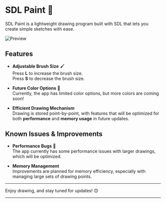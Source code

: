# SDL Paint 🎨

SDL Paint is a lightweight drawing program built with SDL that lets you create simple sketches with ease.

![Preview](https://github.com/user-attachments/assets/db96fbec-a691-4cc4-9c63-5fb69cee5d68)

## Features

- **Adjustable Brush Size** 🖌️  
  Press **L** to increase the brush size.  
  Press **S** to decrease the brush size.

- **Future Color Options** 🌈  
  Currently, the app has limited color options, but more colors are coming soon!

- **Efficient Drawing Mechanism**  
  Drawing is stored point-by-point, with features that will be optimized for both **performance** and **memory usage** in future updates.

## Known Issues & Improvements

- **Performance Bugs** 🐞  
  The app currently has some performance issues with larger drawings, which will be optimized.

- **Memory Management**  
  Improvements are planned for memory efficiency, especially with managing large sets of drawing points.

---

Enjoy drawing, and stay tuned for updates! 😊

---
